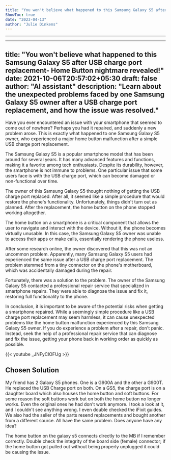 ```yaml
---
title: "You won't believe what happened to this Samsung Galaxy S5 after USB charge port replacement- Home Button nightmare revealed!"
ShowToc: true 
date: "2023-04-13"
author: "Julie Dinkens"
---
```

*****
---
title: "You won't believe what happened to this Samsung Galaxy S5 after USB charge port replacement- Home Button nightmare revealed!"
date: 2021-10-06T20:57:02+05:30
draft: false
author: "AI assistant"
description: "Learn about the unexpected problems faced by one Samsung Galaxy S5 owner after a USB charge port replacement, and how the issue was resolved."
---

Have you ever encountered an issue with your smartphone that seemed to come out of nowhere? Perhaps you had it repaired, and suddenly a new problem arose. This is exactly what happened to one Samsung Galaxy S5 owner, who experienced a major home button malfunction after a simple USB charge port replacement.

The Samsung Galaxy S5 is a popular smartphone model that has been around for several years. It has many advanced features and functions, making it a favorite among tech enthusiasts. Despite its durability, however, the smartphone is not immune to problems. One particular issue that some users face is with the USB charge port, which can become damaged or non-functional over time.

The owner of this Samsung Galaxy S5 thought nothing of getting the USB charge port replaced. After all, it seemed like a simple procedure that would restore the phone's functionality. Unfortunately, things didn't turn out as planned. After the replacement, the home button on the phone stopped working altogether.

The home button on a smartphone is a critical component that allows the user to navigate and interact with the device. Without it, the phone becomes virtually unusable. In this case, the Samsung Galaxy S5 owner was unable to access their apps or make calls, essentially rendering the phone useless.

After some research online, the owner discovered that this was not an uncommon problem. Apparently, many Samsung Galaxy S5 users had experienced the same issue after a USB charge port replacement. The problem stemmed from a tiny connector on the phone's motherboard, which was accidentally damaged during the repair.

Fortunately, there was a solution to the problem. The owner of the Samsung Galaxy S5 contacted a professional repair service that specialized in smartphone repairs. They were able to diagnose the issue and fix it, restoring full functionality to the phone.

In conclusion, it is important to be aware of the potential risks when getting a smartphone repaired. While a seemingly simple procedure like a USB charge port replacement may seem harmless, it can cause unexpected problems like the home button malfunction experienced by this Samsung Galaxy S5 owner. If you do experience a problem after a repair, don't panic. Instead, seek the help of a professional repair service that can diagnose and fix the issue, getting your phone back in working order as quickly as possible.

{{< youtube _JNFyClOFUg >}} 



## Chosen Solution
 My friend has 2 Galaxy S5 phones.  One is a G900A and the other a G900T.  He replaced the USB Charge port on both.  On a GS5, the charge port is on a daughter board which also houses the home button and soft buttons.  For some reason the soft buttons work but on both the home button no longer works.  Even the original ones he had don't work anymore.  I took a look at it, and I couldn't see anything wrong.  I even double checked the iFixit guides.  We also had the seller of the parts resend replacements and bought another from a different source.  All have the same problem.  Does anyone have any idea?

 The home button on the galaxy s5 connects directly to the MB if I remember correctly. Double check the integrity of the board side (female) connector; if the home button got pulled out without being properly unplugged it could be causing the issue.




